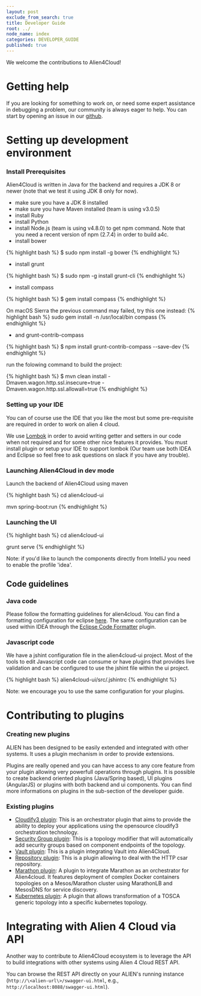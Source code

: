 ```yaml
---
layout: post
exclude_from_search: true
title: Developer Guide
root: ../
node_name: index
categories: DEVELOPER_GUIDE
published: true
---
```


We welcome the contributions to Alien4Cloud!

# Getting help

If you are looking for something to work on, or need some expert assistance in debugging a problem, our community is always eager to help. You can start by opening an issue in our [github](https://github.com/alien4cloud/alien4cloud).

# Setting up development environment

### Install Prerequisites
Alien4Cloud is written in Java for the backend and requires a JDK 8 or newer (note that we test it using JDK 8 only for now).

* make sure you have a JDK 8 installed  
* make sure you have Maven installed (team is using v3.0.5)
* install Ruby
* install Python
* install Node.js (team is using v4.8.0) to get npm command. Note that you need a recent version of npm (2.7.4) in order to build a4c.
* install bower

{% highlight bash %}
$ sudo npm install -g bower
{% endhighlight %}

* install grunt

{% highlight bash %}
$ sudo npm -g install grunt-cli
{% endhighlight %}

* install compass

{% highlight bash %}
$ gem install compass
{% endhighlight %}

On macOS Sierra the previous command may failed, try this one instead:
{% highlight bash %}
sudo gem install -n /usr/local/bin compass
{% endhighlight %}

* and grunt-contrib-compass

{% highlight bash %}
$ npm install grunt-contrib-compass --save-dev
{% endhighlight %}

run the folowing command to build the project:

{% highlight bash %}
$ mvn clean install -Dmaven.wagon.http.ssl.insecure=true -Dmaven.wagon.http.ssl.allowall=true
{% endhighlight %}

### Setting up your IDE

You can of course use the IDE that you like the most but some pre-requisite are required in order to work on alien 4 cloud.

We use [Lombok](https://projectlombok.org) in order to avoid writing getter and setters in our code when not required and for some other nice features it provides. You must install plugin or setup your IDE to support lombok (Our team use both IDEA and Eclipse so feel free to ask questions on slack if you have any trouble).

### Launching Alien4Cloud in dev mode

Launch the backend of Alien4Cloud using maven

{% highlight bash %}
cd alien4cloud-ui

mvn spring-boot:run
{% endhighlight %}


### Launching the UI

{% highlight bash %}
cd alien4cloud-ui

grunt serve
{% endhighlight %}

Note: if you'd like to launch the components directly from IntelliJ you need to enable the profile 'idea'.


## Code guidelines

### Java code

Please follow the formatting guidelines for alien4cloud. You can find a formatting configuration for eclipse [here](../files/alien-for-cloud-formatter.xml). The same configuration can be used within IDEA through the [Eclipse Code Formatter](http://plugins.jetbrains.com/plugin/?idea&id=6546) plugin.

### Javascript code

We have a jshint configuration file in the alien4cloud-ui project. Most of the tools to edit Javascript code can consume or have plugins that provides live validation and can be configured to use the jshint file within the ui project.

{% highlight bash %}
alien4cloud-ui/src/.jshintrc
{% endhighlight %}

Note: we encourage you to use the same configuration for your plugins.

# Contributing to plugins

### Creating new plugins

ALIEN has been designed to be easily extended and integrated with other systems. It uses a plugin mechanism in order to provide extensions.

Plugins are really opened and you can have access to any core feature from your plugin allowing very powerfull operations through plugins. It is possible to create backend oriented plugins (Java/Spring based), UI plugins (AngularJS) or plugins with both backend and ui components. You can find more informations on plugins in the sub-section of the developer guide.

### Existing plugins
* [Cloudify3 plugin](https://github.com/alien4cloud/alien4cloud-cloudify3-provider): This is an orchestrator plugin that aims to provide the ability to deploy your applications using the opensource cloudify3 orchestration technology.
* [Security Group plugin](https://github.com/alien4cloud/alien4cloud-security-group-plugin): This is a topology modifier that will automatically add security groups based on component endpoints of the topology.
* [Vault plugin](https://github.com/alien4cloud/alien4cloud-vault-plugin): This is a plugin integrating Vault into Alien4Cloud.
* [Repository plugin](https://github.com/alien4cloud/alien4cloud-repository-plugins): This is a plugin allowing to deal with the HTTP csar repository.
* [Marathon plugin](https://github.com/alien4cloud/alien4cloud-marathon-plugin): A plugin to integrate Marathon as an orchestrator for Alien4cloud. It features deployment of complex Docker containers topologies on a Mesos/Marathon cluster using MarathonLB and MesosDNS for service discovery.
* [Kubernetes plugin](https://github.com/alien4cloud/alien4cloud-kubernetes-plugin): A plugin that allows transformation of a TOSCA generic topology into a specific kubernetes topology.


# Integrating with Alien 4 Cloud via API

Another way to contribute to Alien4Cloud ecosystem is to leverage the API to build integrations with other systems using Alien 4 Cloud REST API.

You can browse the REST API directly on your ALIEN's running instance (`http://\<alien-url\>/swagger-ui.html`, e.g., `http://localhost:8088/swagger-ui.html`).
